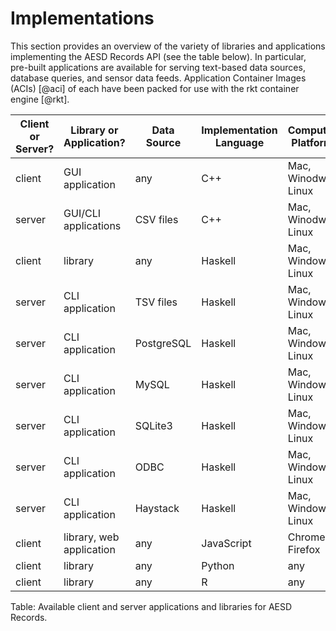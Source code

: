 # Implementations

This section provides an overview of the variety of libraries and applications implementing the AESD Records API (see the table below).  In particular, pre-built applications are available for serving text-based data sources, database queries, and sensor data feeds.  Application Container Images (ACIs) [@aci] of each have been packed for use with the rkt container engine [@rkt].

| Client or Server? | Library or Application?  | Data Source | Implementation Language | Computing Platforms | URL                                         |
|-------------------|--------------------------|-------------|-------------------------|---------------------|---------------------------------------------|
| client            | GUI application          | any         | C++                     | Mac, Winodws, Linux | https://github.nrel.gov/d-star/cpp-records  |
| server            | GUI/CLI applications     | CSV files   | C++                     | Mac, Winodws, Linux | https://github.nrel.gov/d-star/cpp-records  |
| client            | library                  | any         | Haskell                 | Mac, Windows, Linux | https://github.com/NREL/AESD/lib/haskell    |
| server            | CLI application          | TSV files   | Haskell                 | Mac, Windows, Linux | https://github.com/NREL/AESD/lib/haskell    |
| server            | CLI application          | PostgreSQL  | Haskell                 | Mac, Windows, Linux | https://github.com/NREL/AESD/lib/haskell    |
| server            | CLI application          | MySQL       | Haskell                 | Mac, Windows, Linux | https://github.com/NREL/AESD/lib/haskell    |
| server            | CLI application          | SQLite3     | Haskell                 | Mac, Windows, Linux | https://github.com/NREL/AESD/lib/haskell    |
| server            | CLI application          | ODBC        | Haskell                 | Mac, Windows, Linux | https://github.com/NREL/AESD/lib/haskell    |
| server            | CLI application          | Haystack    | Haskell                 | Mac, Windows, Linux | https://github.com/NREL/AESD/lib/haskell    |
| client            | library, web application | any         | JavaScript              | Chrome, Firefox     | https://github.com/NREL/AESD/lib/javascript |
| client            | library                  | any         | Python                  | any                 | https://github.com/NREL/AESD/lib/python     |
| client            | library                  | any         | R                       | any                 | https://github.nrel.gov/d-star/r-records    |

Table: Available client and server applications and libraries for AESD Records.
